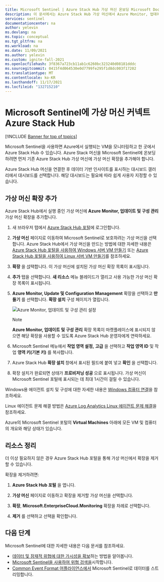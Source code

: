 ```yaml
---
title: Microsoft Sentinel | Azure Stack Hub 가상 머신 온보딩 Microsoft Docs
description: 이 문서에서는 Azure Stack Hub 가상 머신에서 Azure Monitor, 업데이트 및 구성 관리 가상 머신 확장을 프로비전하고 Microsoft Sentinel을 사용하여 모니터링을 시작하는 방법을 보여 줍니다.
services: sentinel
documentationcenter: na
author: yelevin
ms.devlang: na
ms.topic: conceptual
ms.tgt_pltfrm: na
ms.workload: na
ms.date: 11/09/2021
ms.author: yelevin
ms.custom: ignite-fall-2021
ms.openlocfilehash: 3f8367a723cb11ab1c6260bc323240d08181dddc
ms.sourcegitcommit: 0415f4d064530e0d7799fe295f1d8dc003f17202
ms.translationtype: MT
ms.contentlocale: ko-KR
ms.lasthandoff: 11/17/2021
ms.locfileid: "132715210"
---
```

# <a name="connect-azure-stack-hub-virtual-machines-to-microsoft-sentinel"></a>Microsoft Sentinel에 가상 머신 커넥트 Azure Stack Hub

[!INCLUDE [Banner for top of topics](./includes/banner.md)]

Microsoft Sentinel을 사용하면 Azure에서 실행되는 VM을 모니터링하고 한 곳에서 Azure Stack Hub 수 있습니다. Azure Stack 머신을 Microsoft Sentinel에 온보딩하려면 먼저 기존 Azure Stack Hub 가상 머신에 가상 머신 확장을 추가해야 합니다. 

Azure Stack Hub 머신을 연결한 후 데이터 기반 인사이트를 표시하는 대시보드 갤러리에서 대시보드를 선택합니다. 해당 대시보드는 필요에 따라 쉽게 사용자 지정할 수 있습니다.

## <a name="add-the-virtual-machine-extension"></a>가상 머신 확장 추가 

Azure Stack Hub에서 실행 중인 가상 머신에 **Azure Monitor, 업데이트 및 구성 관리** 가상 머신 확장을 추가합니다. 

1. 새 브라우저 탭에서 [Azure Stack Hub 포털](/azure-stack/user/azure-stack-use-portal#access-the-portal)에 로그인합니다.

1. **가상 머신** 페이지로 이동하여 Microsoft Sentinel로 보호하려는 가상 머신을 선택합니다. Azure Stack Hub에서 가상 머신을 만드는 방법에 대한 자세한 내용은 [Azure Stack Hub 포털을 사용하여 Windows 서버 VM 만들기](/azure-stack/user/azure-stack-quick-windows-portal) 또는 [Azure Stack Hub 포털을 사용하여 Linux 서버 VM 만들기](/azure-stack/user/azure-stack-quick-linux-portal)를 참조하세요.

1. **확장** 을 섡택합니다. 이 가상 머신에 설치된 가상 머신 확장 목록이 표시됩니다.

1. **추가** 탭을 선택합니다. **새 리소스** 메뉴 블레이드가 열리고 사용 가능한 가상 머신 확장 목록이 표시됩니다. 

1. **Azure Monitor, Update 및 Configuration Management** 확장을 선택하고 **만들기** 를 선택합니다. **확장 설치** 구성 페이지가 열립니다.

   ![Azure Monitor, 업데이트 및 구성 관리 설정](./media/connect-azure-stack/azure-monitor-extension-fix.png)  

   >[!NOTE]
   > **Azure Monitor, 업데이트 및 구성 관리** 확장 목록이 마켓플레이스에 표시되지 않으면 해당 확장을 사용할 수 있도록 Azure Stack Hub 운영자에게 연락하세요.

1. Microsoft Sentinel 메뉴에서 **작업 영역 설정,** **고급** 을 선택하고 **작업 영역 ID** 및 작업 **영역 키(기본 키)** 를 복사합니다. 

1. Azure Stack Hub **확장 설치** 창에서 표시된 필드에 붙여 넣고 **확인** 을 선택합니다.

1. 확장 설치가 완료되면 상태가 **프로비저닝 성공** 으로 표시됩니다. 가상 머신이 Microsoft Sentinel 포털에 표시되는 데 최대 1시간이 걸릴 수 있습니다.

Windows용 에이전트 설치 및 구성에 대한 자세한 내용은 [Windows 컴퓨터 연결](../azure-monitor/agents/agent-windows.md#install-agent-using-setup-wizard)을 참조하세요.

Linux 에이전트 문제 해결 방법은 [Azure Log Analytics Linux 에이전트 문제 해결](../azure-monitor/agents/agent-linux-troubleshoot.md)을 참조하세요.

Azure의 Microsoft Sentinel 포털의 **Virtual Machines** 아래에 모든 VM 및 컴퓨터의 개요와 해당 상태가 있습니다. 

## <a name="clean-up-resources"></a>리소스 정리

더 이상 필요하지 않은 경우 Azure Stack Hub 포털을 통해 가상 머신에서 확장을 제거할 수 있습니다.

확장을 제거하려면:

1. **Azure Stack Hub 포털** 을 엽니다.

1. **가상 머신** 페이지로 이동하고 확장을 제거할 가상 머신을 선택합니다.

1. **확장**, **Microsoft.EnterpriseCloud.Monitoring** 확장을 차례로 선택합니다.

1. **제거** 를 선택하고 선택을 확인합니다.

## <a name="next-steps"></a>다음 단계

Microsoft Sentinel에 대한 자세한 내용은 다음 문서를 참조하세요.

- [데이터 및 잠재적 위협에 대한 가시성을 확보](get-visibility.md)하는 방법을 알아봅니다.
- [Microsoft Sentinel을 사용하여 위협 검색을](detect-threats-built-in.md)시작합니다.
- [Common Event Format 어플라이언스에서](connect-common-event-format.md) Microsoft Sentinel로 데이터를 스트리밍합니다.
